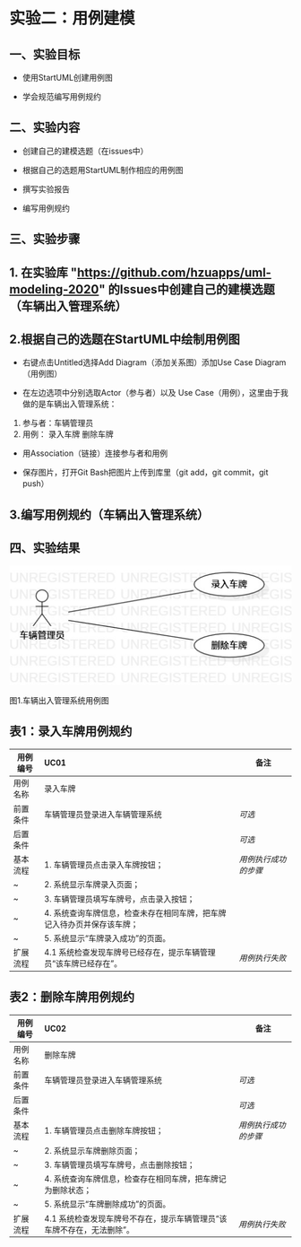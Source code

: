 # 实验二：用例建模

## 一、实验目标

- 使用StartUML创建用例图

- 学会规范编写用例规约


## 二、实验内容

- 创建自己的建模选题（在issues中）

- 根据自己的选题用StartUML制作相应的用例图

- 撰写实验报告

- 编写用例规约

## 三、实验步骤

## 1. 在实验库 "https://github.com/hzuapps/uml-modeling-2020" 的Issues中创建自己的建模选题（车辆出入管理系统）

## 2.根据自己的选题在StartUML中绘制用例图

   - 右键点击Untitled选择Add Diagram（添加关系图）添加Use Case Diagram（用例图）
   
   - 在左边选项中分别选取Actor（参与者）以及 Use Case（用例），这里由于我做的是车辆出入管理系统：
   1. 参与者：车辆管理员
   2. 用例：
           录入车牌
           删除车牌
   - 用Association（链接）连接参与者和用例
   
   - 保存图片，打开Git Bash把图片上传到库里（git add，git commit，git push）

## 3.编写用例规约（车辆出入管理系统）

## 四、实验结果

![用例图](./Lab2_UseCaseDiagram1.jpg)

图1.车辆出入管理系统用例图

## 表1：录入车牌用例规约  

用例编号  | UC01 | 备注  
-|:-|-  
用例名称  | 录入车牌  |   
前置条件  |  车辆管理员登录进入车辆管理系统   | *可选*   
后置条件  |                                | *可选*   
基本流程  | 1. 车辆管理员点击录入车牌按钮；  |*用例执行成功的步骤*    
~| 2. 系统显示车牌录入页面；  |   
~| 3. 车辆管理员填写车牌号，点击录入按钮；  |   
~| 4. 系统查询车牌信息，检查未存在相同车牌，把车牌记入待办页并保存该车牌；  |   
~| 5. 系统显示“车牌录入成功”的页面。  |  
扩展流程  | 4.1 系统检查发现车牌号已经存在，提示车辆管理员“该车牌已经存在”。 |*用例执行失败*    




## 表2：删除车牌用例规约  

用例编号  | UC02 | 备注  
-|:-|-  
用例名称  | 删除车牌  |   
前置条件  |  车辆管理员登录进入车辆管理系统   | *可选*   
后置条件  |                                | *可选*   
基本流程  | 1. 车辆管理员点击删除车牌按钮；  |*用例执行成功的步骤*    
~| 2. 系统显示车牌删除页面；  |   
~| 3. 车辆管理员填写车牌号，点击删除按钮；  |   
~| 4. 系统查询车牌信息，检查存在相同车牌，把车牌记为删除状态；  |   
~| 5. 系统显示“车牌删除成功”的页面。  |  
扩展流程  | 4.1 系统检查发现车牌号不存在，提示车辆管理员“该车牌不存在，无法删除”。 |*用例执行失败*   



